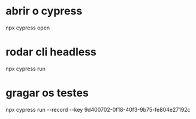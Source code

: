 # abrir o cypress
npx cypress open

# rodar cli headless
npx cypress run

# gragar os testes
npx cypress run --record --key 9d400702-0f18-40f3-9b75-fe804e27192c
